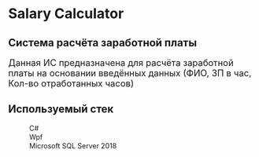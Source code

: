<!DOCTYPE html>
<html>
<head>

</head>
<body>
<h1>Salary Calculator</h1>
<h2>Система расчёта заработной платы</h1>  
<p style="font-size: large;">Данная ИС предназначена для расчёта заработной платы на основании введённых данных (ФИО, ЗП в час, Кол-во отработанных часов)</p>

<h2>Используемый стек</h2>
<ul style="list-style-type: none;">
    <li ><img style="height: 15px;" src="https://cdn-icons.flaticon.com/png/512/3840/premium/3840653.png?token=exp=1650435840~hmac=2fa8abf24990cf4d0323406dd49dd246"> C#</li>
    <li ><img style="height: 15px;"  src="https://cdn-icons.flaticon.com/png/512/3840/premium/3840738.png?token=exp=1650435841~hmac=a4da217042fad82528db753b063c0294"> Wpf</li>
    <li ><img style="height: 15px;"  src="https://cdn-icons.flaticon.com/png/512/3840/premium/3840739.png?token=exp=1650435842~hmac=bf235b472431c9766f34b9452a1a27d7"> Microsoft SQL Server 2018</li>
</ul>
</body>
</html>
